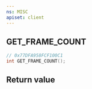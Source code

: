 ```yaml
---
ns: MISC
apiset: client
---
```

## GET_FRAME_COUNT

```c
// 0x77DFA958FCF100C1
int GET_FRAME_COUNT();
```



## Return value

